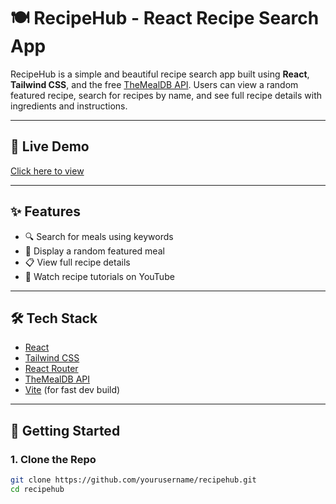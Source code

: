 # 🍽️ RecipeHub - React Recipe Search App

RecipeHub is a simple and beautiful recipe search app built using **React**, **Tailwind CSS**, and the free [TheMealDB API](https://www.themealdb.com/). Users can view a random featured recipe, search for recipes by name, and see full recipe details with ingredients and instructions.

---

## 🔗 Live Demo
[Click here to view](https://your-live-site-url.com) <!-- Optional -->

---

## ✨ Features

- 🔍 Search for meals using keywords
- 🎲 Display a random featured meal
- 📋 View full recipe details
- 🎥 Watch recipe tutorials on YouTube


---

## 🛠️ Tech Stack

- [React](https://reactjs.org/)
- [Tailwind CSS](https://tailwindcss.com/)
- [React Router](https://reactrouter.com/)
- [TheMealDB API](https://www.themealdb.com/api.php)
- [Vite](https://vitejs.dev/) (for fast dev build)

---

## 🚀 Getting Started

### 1. Clone the Repo

```bash
git clone https://github.com/yourusername/recipehub.git
cd recipehub
